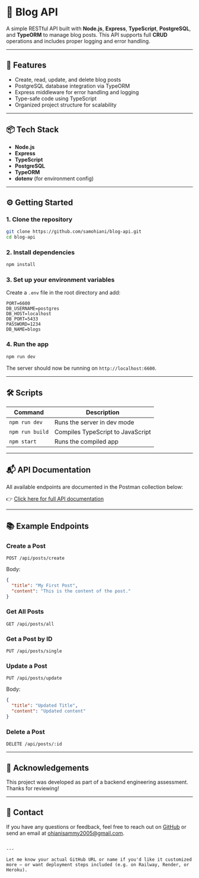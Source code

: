 # 📝 Blog API

A simple RESTful API built with **Node.js**, **Express**, **TypeScript**, **PostgreSQL**, and **TypeORM** to manage blog posts. This API supports full **CRUD** operations and includes proper logging and error handling.

---

## 🚀 Features

- Create, read, update, and delete blog posts
- PostgreSQL database integration via TypeORM
- Express middleware for error handling and logging
- Type-safe code using TypeScript
- Organized project structure for scalability

---

## 📦 Tech Stack

- **Node.js**
- **Express**
- **TypeScript**
- **PostgreSQL**
- **TypeORM**
- **dotenv** (for environment config)

---

## ⚙️ Getting Started

### 1. Clone the repository

```bash
git clone https://github.com/samohiani/blog-api.git
cd blog-api
```

### 2. Install dependencies

```bash
npm install
```

### 3. Set up your environment variables

Create a `.env` file in the root directory and add:

```
PORT=6600
DB_USERNAME=postgres
DB_HOST=localhost
DB_PORT=5433
PASSWORD=1234
DB_NAME=blogs
```

### 4. Run the app

```bash
npm run dev
```

The server should now be running on `http://localhost:6600`.

---

## 🛠️ Scripts

| Command        | Description                     |
| -------------- | ------------------------------- |
| `npm run dev`  | Runs the server in dev mode     |
| `npm run build`| Compiles TypeScript to JavaScript |
| `npm start`    | Runs the compiled app           |

---

## 📬 API Documentation

All available endpoints are documented in the Postman collection below:

👉 [Click here for full API documentation](https://documenter.getpostman.com/view/30125011/2sB2cVdgQ1)

---

## 📚 Example Endpoints

### Create a Post

```http
POST /api/posts/create
```

Body:
```json
{
  "title": "My First Post",
  "content": "This is the content of the post."
}
```

### Get All Posts

```http
GET /api/posts/all
```

### Get a Post by ID

```http
PUT /api/posts/single
```

### Update a Post

```http
PUT /api/posts/update
```

Body:
```json
{
  "title": "Updated Title",
  "content": "Updated content"
}
```

### Delete a Post

```http
DELETE /api/posts/:id
```

---

## 🙌 Acknowledgements

This project was developed as part of a backend engineering assessment. Thanks for reviewing!

---

## 📩 Contact

If you have any questions or feedback, feel free to reach out on [GitHub](https://github.com/samohiani) or send an email at ohianisammy2005@gmail.com.
```

---

Let me know your actual GitHub URL or name if you'd like it customized more — or want deployment steps included (e.g. on Railway, Render, or Heroku).
